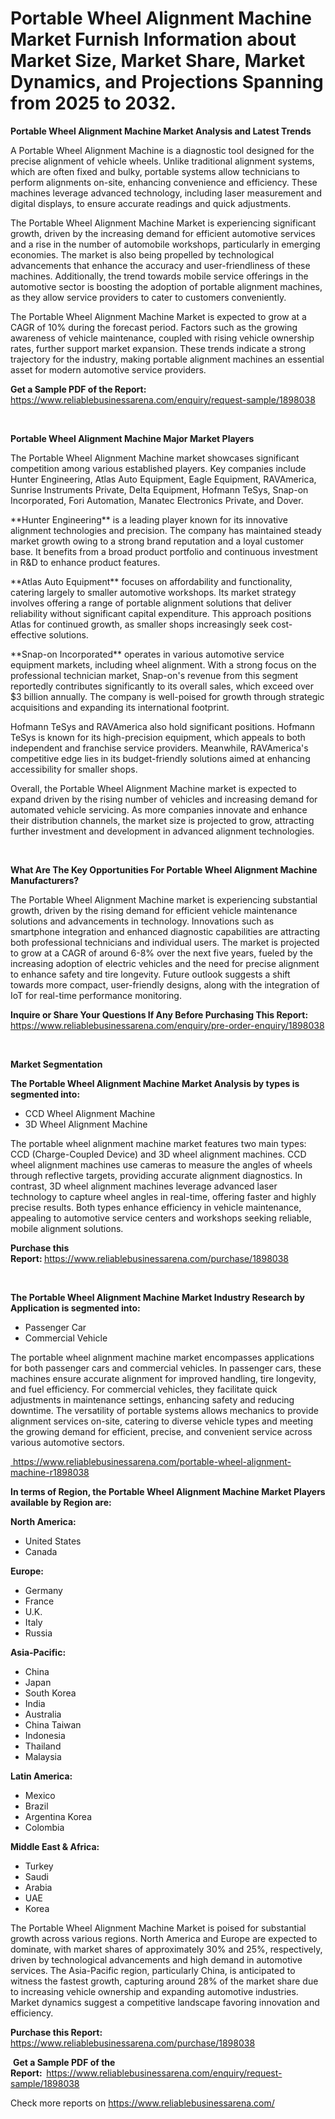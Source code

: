 <p><h1>Portable Wheel Alignment Machine Market Furnish Information about Market Size, Market Share, Market Dynamics, and Projections Spanning from 2025 to 2032.</h1></p><p><strong>Portable Wheel Alignment Machine Market Analysis and Latest Trends</strong></p>
<p><p>A Portable Wheel Alignment Machine is a diagnostic tool designed for the precise alignment of vehicle wheels. Unlike traditional alignment systems, which are often fixed and bulky, portable systems allow technicians to perform alignments on-site, enhancing convenience and efficiency. These machines leverage advanced technology, including laser measurement and digital displays, to ensure accurate readings and quick adjustments.</p><p>The Portable Wheel Alignment Machine Market is experiencing significant growth, driven by the increasing demand for efficient automotive services and a rise in the number of automobile workshops, particularly in emerging economies. The market is also being propelled by technological advancements that enhance the accuracy and user-friendliness of these machines. Additionally, the trend towards mobile service offerings in the automotive sector is boosting the adoption of portable alignment machines, as they allow service providers to cater to customers conveniently.</p><p>The Portable Wheel Alignment Machine Market is expected to grow at a CAGR of 10% during the forecast period. Factors such as the growing awareness of vehicle maintenance, coupled with rising vehicle ownership rates, further support market expansion. These trends indicate a strong trajectory for the industry, making portable alignment machines an essential asset for modern automotive service providers.</p></p>
<p><strong>Get a Sample PDF of the Report:&nbsp;</strong> <a href="https://www.reliablebusinessarena.com/enquiry/request-sample/1898038?utm_campaign=2033&utm_medium=2&utm_source=Github&utm_content=ia&utm_term=30032025&utm_id=portable-wheel-alignment-machine">https://www.reliablebusinessarena.com/enquiry/request-sample/1898038</a></p>
<p>&nbsp;</p>
<p><strong>Portable Wheel Alignment Machine Major Market Players</strong></p>
<p><p>The Portable Wheel Alignment Machine market showcases significant competition among various established players. Key companies include Hunter Engineering, Atlas Auto Equipment, Eagle Equipment, RAVAmerica, Sunrise Instruments Private, Delta Equipment, Hofmann TeSys, Snap-on Incorporated, Fori Automation, Manatec Electronics Private, and Dover.</p><p>**Hunter Engineering** is a leading player known for its innovative alignment technologies and precision. The company has maintained steady market growth owing to a strong brand reputation and a loyal customer base. It benefits from a broad product portfolio and continuous investment in R&D to enhance product features.</p><p>**Atlas Auto Equipment** focuses on affordability and functionality, catering largely to smaller automotive workshops. Its market strategy involves offering a range of portable alignment solutions that deliver reliability without significant capital expenditure. This approach positions Atlas for continued growth, as smaller shops increasingly seek cost-effective solutions.</p><p>**Snap-on Incorporated** operates in various automotive service equipment markets, including wheel alignment. With a strong focus on the professional technician market, Snap-on's revenue from this segment reportedly contributes significantly to its overall sales, which exceed over $3 billion annually. The company is well-poised for growth through strategic acquisitions and expanding its international footprint.</p><p>Hofmann TeSys and RAVAmerica also hold significant positions. Hofmann TeSys is known for its high-precision equipment, which appeals to both independent and franchise service providers. Meanwhile, RAVAmerica's competitive edge lies in its budget-friendly solutions aimed at enhancing accessibility for smaller shops.</p><p>Overall, the Portable Wheel Alignment Machine market is expected to expand driven by the rising number of vehicles and increasing demand for automated vehicle servicing. As more companies innovate and enhance their distribution channels, the market size is projected to grow, attracting further investment and development in advanced alignment technologies.</p></p>
<p>&nbsp;</p>
<p><strong>What Are The Key Opportunities For Portable Wheel Alignment Machine Manufacturers?</strong></p>
<p><p>The Portable Wheel Alignment Machine market is experiencing substantial growth, driven by the rising demand for efficient vehicle maintenance solutions and advancements in technology. Innovations such as smartphone integration and enhanced diagnostic capabilities are attracting both professional technicians and individual users. The market is projected to grow at a CAGR of around 6-8% over the next five years, fueled by the increasing adoption of electric vehicles and the need for precise alignment to enhance safety and tire longevity. Future outlook suggests a shift towards more compact, user-friendly designs, along with the integration of IoT for real-time performance monitoring.</p></p>
<p><strong>Inquire or Share Your Questions If Any Before Purchasing This Report:</strong> <a href="https://www.reliablebusinessarena.com/enquiry/pre-order-enquiry/1898038?utm_campaign=2033&utm_medium=2&utm_source=Github&utm_content=ia&utm_term=30032025&utm_id=portable-wheel-alignment-machine">https://www.reliablebusinessarena.com/enquiry/pre-order-enquiry/1898038</a></p>
<p>&nbsp;</p>
<p><strong>Market Segmentation</strong></p>
<p><strong>The Portable Wheel Alignment Machine Market Analysis by types is segmented into:</strong></p>
<p><ul><li>CCD Wheel Alignment Machine</li><li>3D Wheel Alignment Machine</li></ul></p>
<p><p>The portable wheel alignment machine market features two main types: CCD (Charge-Coupled Device) and 3D wheel alignment machines. CCD wheel alignment machines use cameras to measure the angles of wheels through reflective targets, providing accurate alignment diagnostics. In contrast, 3D wheel alignment machines leverage advanced laser technology to capture wheel angles in real-time, offering faster and highly precise results. Both types enhance efficiency in vehicle maintenance, appealing to automotive service centers and workshops seeking reliable, mobile alignment solutions.</p></p>
<p><strong>Purchase this Report:&nbsp;</strong><a href="https://www.reliablebusinessarena.com/purchase/1898038?utm_campaign=2033&utm_medium=2&utm_source=Github&utm_content=ia&utm_term=30032025&utm_id=portable-wheel-alignment-machine">https://www.reliablebusinessarena.com/purchase/1898038</a></p>
<p>&nbsp;</p>
<p><strong>The Portable Wheel Alignment Machine Market Industry Research by Application is segmented into:</strong></p>
<p><ul><li>Passenger Car</li><li>Commercial Vehicle</li></ul></p>
<p><p>The portable wheel alignment machine market encompasses applications for both passenger cars and commercial vehicles. In passenger cars, these machines ensure accurate alignment for improved handling, tire longevity, and fuel efficiency. For commercial vehicles, they facilitate quick adjustments in maintenance settings, enhancing safety and reducing downtime. The versatility of portable systems allows mechanics to provide alignment services on-site, catering to diverse vehicle types and meeting the growing demand for efficient, precise, and convenient service across various automotive sectors.</p></p>
<p><a href="https://www.reliablebusinessarena.com/portable-wheel-alignment-machine-r1898038?utm_campaign=2033&utm_medium=2&utm_source=Github&utm_content=ia&utm_term=30032025&utm_id=portable-wheel-alignment-machine">&nbsp;https://www.reliablebusinessarena.com/portable-wheel-alignment-machine-r1898038</a></p>
<p><strong>In terms of Region, the Portable Wheel Alignment Machine Market Players available by Region are:</strong></p>
<p>
    <p> <strong> North America: </strong>
        <ul>
            <li>United States</li>
            <li>Canada</li>
        </ul>
        </p> 
    <p> <strong> Europe: </strong>
        <ul>
            <li>Germany</li>
            <li>France</li>
            <li>U.K.</li>
            <li>Italy</li>
            <li>Russia</li>
        </ul>
        </p> 
    <p> <strong> Asia-Pacific: </strong>
        <ul>
            <li>China</li>
            <li>Japan</li>
            <li>South Korea</li>
            <li>India</li>
            <li>Australia</li>
            <li>China Taiwan</li>
            <li>Indonesia</li>
            <li>Thailand</li>
            <li>Malaysia</li>
        </ul>
        </p> 
    <p> <strong> Latin America: </strong>
        <ul>
            <li>Mexico</li>
            <li>Brazil</li>
            <li>Argentina Korea</li>
            <li>Colombia</li>
        </ul>
        </p> 
    <p> <strong> Middle East & Africa: </strong>
        <ul>
            <li>Turkey</li>
            <li>Saudi</li>
            <li>Arabia</li>
            <li>UAE</li>
            <li>Korea</li>
        </ul>
    </p>
    </p>
<p><p>The Portable Wheel Alignment Machine Market is poised for substantial growth across various regions. North America and Europe are expected to dominate, with market shares of approximately 30% and 25%, respectively, driven by technological advancements and high demand in automotive services. The Asia-Pacific region, particularly China, is anticipated to witness the fastest growth, capturing around 28% of the market share due to increasing vehicle ownership and expanding automotive industries. Market dynamics suggest a competitive landscape favoring innovation and efficiency.</p></p>
<p><strong>Purchase this Report: </strong><a href="https://www.reliablebusinessarena.com/purchase/1898038?utm_campaign=2033&utm_medium=2&utm_source=Github&utm_content=ia&utm_term=30032025&utm_id=portable-wheel-alignment-machine">https://www.reliablebusinessarena.com/purchase/1898038</a></p>
<p>&nbsp;<strong>Get a Sample PDF of the Report:&nbsp;&nbsp;</strong><a href="https://www.reliablebusinessarena.com/enquiry/request-sample/1898038?utm_campaign=2033&utm_medium=2&utm_source=Github&utm_content=ia&utm_term=30032025&utm_id=portable-wheel-alignment-machine">https://www.reliablebusinessarena.com/enquiry/request-sample/1898038</a></p>
<p><strong></strong></p>
<p>Check more reports on <a href="https://www.reliablebusinessarena.com/?utm_campaign=2033&utm_medium=2&utm_source=Github&utm_content=ia&utm_term=30032025&utm_id=portable-wheel-alignment-machine">https://www.reliablebusinessarena.com/</a></p>